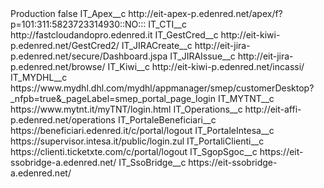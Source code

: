 <?xml version="1.0" encoding="UTF-8"?>
<CustomMetadata xmlns="http://soap.sforce.com/2006/04/metadata" xmlns:xsi="http://www.w3.org/2001/XMLSchema-instance" xmlns:xsd="http://www.w3.org/2001/XMLSchema">
    <label>Production</label>
    <protected>false</protected>
    <values>
        <field>IT_Apex__c</field>
        <value xsi:type="xsd:string">http://eit-apex-p.edenred.net/apex/f?p=101:311:5823723314930::NO:::</value>
    </values>
    <values>
        <field>IT_CTI__c</field>
        <value xsi:type="xsd:string">http://fastcloudandopro.edenred.it</value>
    </values>
    <values>
        <field>IT_GestCred__c</field>
        <value xsi:type="xsd:string">http://eit-kiwi-p.edenred.net/GestCred2/</value>
    </values>
    <values>
        <field>IT_JIRACreate__c</field>
        <value xsi:type="xsd:string">http://eit-jira-p.edenred.net/secure/Dashboard.jspa</value>
    </values>
    <values>
        <field>IT_JIRAIssue__c</field>
        <value xsi:type="xsd:string">http://eit-jira-p.edenred.net/browse/</value>
    </values>
    <values>
        <field>IT_Kiwi__c</field>
        <value xsi:type="xsd:string">http://eit-kiwi-p.edenred.net/incassi/</value>
    </values>
    <values>
        <field>IT_MYDHL__c</field>
        <value xsi:type="xsd:string">https://www.mydhl.dhl.com/mydhl/appmanager/smep/customerDesktop?_nfpb=true&amp;_pageLabel=smep_portal_page_login</value>
    </values>
    <values>
        <field>IT_MYTNT__c</field>
        <value xsi:type="xsd:string">https://www.mytnt.it/myTNT/login.html</value>
    </values>
    <values>
        <field>IT_Operations__c</field>
        <value xsi:type="xsd:string">http://eit-affi-p.edenred.net/operations</value>
    </values>
    <values>
        <field>IT_PortaleBeneficiari__c</field>
        <value xsi:type="xsd:string">https://beneficiari.edenred.it/c/portal/logout</value>
    </values>
    <values>
        <field>IT_PortaleIntesa__c</field>
        <value xsi:type="xsd:string">https://supervisor.intesa.it/public/login.zul</value>
    </values>
    <values>
        <field>IT_PortaliClienti__c</field>
        <value xsi:type="xsd:string">https://clienti.ticketxte.com/c/portal/logout</value>
    </values>
    <values>
        <field>IT_SgopSgoc__c</field>
        <value xsi:type="xsd:string">https://eit-ssobridge-a.edenred.net/</value>
    </values>
    <values>
        <field>IT_SsoBridge__c</field>
        <value xsi:type="xsd:string">https://eit-ssobridge-a.edenred.net/</value>
    </values>
</CustomMetadata>
